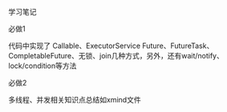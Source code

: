 学习笔记
<p>必做1</p>
<p>代码中实现了
Callable、ExecutorService Future、FutureTask、CompletableFuture、无锁、join几种方式，另外，还有wait/notify、lock/condition等方法
</p>
<p>必做2</p>
多线程、并发相关知识点总结如xmind文件